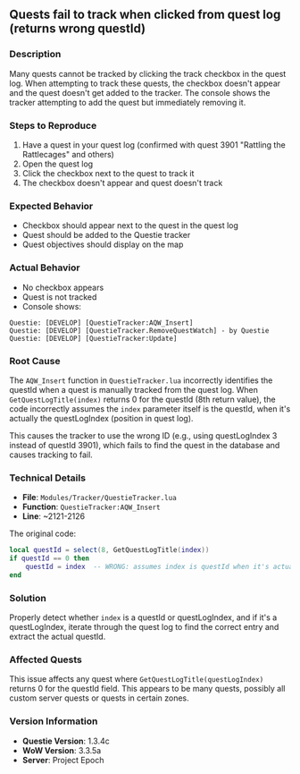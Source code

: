 ## Quests fail to track when clicked from quest log (returns wrong questId)

### Description
Many quests cannot be tracked by clicking the track checkbox in the quest log. When attempting to track these quests, the checkbox doesn't appear and the quest doesn't get added to the tracker. The console shows the tracker attempting to add the quest but immediately removing it.

### Steps to Reproduce
1. Have a quest in your quest log (confirmed with quest 3901 "Rattling the Rattlecages" and others)
2. Open the quest log
3. Click the checkbox next to the quest to track it
4. The checkbox doesn't appear and quest doesn't track

### Expected Behavior
- Checkbox should appear next to the quest in the quest log
- Quest should be added to the Questie tracker
- Quest objectives should display on the map

### Actual Behavior
- No checkbox appears
- Quest is not tracked
- Console shows:
```
Questie: [DEVELOP] [QuestieTracker:AQW_Insert]
Questie: [DEVELOP] [QuestieTracker.RemoveQuestWatch] - by Questie
Questie: [DEVELOP] [QuestieTracker:Update]
```

### Root Cause
The `AQW_Insert` function in `QuestieTracker.lua` incorrectly identifies the questId when a quest is manually tracked from the quest log. When `GetQuestLogTitle(index)` returns 0 for the questId (8th return value), the code incorrectly assumes the `index` parameter itself is the questId, when it's actually the questLogIndex (position in quest log).

This causes the tracker to use the wrong ID (e.g., using questLogIndex 3 instead of questId 3901), which fails to find the quest in the database and causes tracking to fail.

### Technical Details
- **File**: `Modules/Tracker/QuestieTracker.lua`
- **Function**: `QuestieTracker:AQW_Insert`
- **Line**: ~2121-2126

The original code:
```lua
local questId = select(8, GetQuestLogTitle(index))
if questId == 0 then
    questId = index  -- WRONG: assumes index is questId when it's actually questLogIndex
end
```

### Solution
Properly detect whether `index` is a questId or questLogIndex, and if it's a questLogIndex, iterate through the quest log to find the correct entry and extract the actual questId.

### Affected Quests
This issue affects any quest where `GetQuestLogTitle(questLogIndex)` returns 0 for the questId field. This appears to be many quests, possibly all custom server quests or quests in certain zones.

### Version Information
- **Questie Version**: 1.3.4c
- **WoW Version**: 3.3.5a
- **Server**: Project Epoch